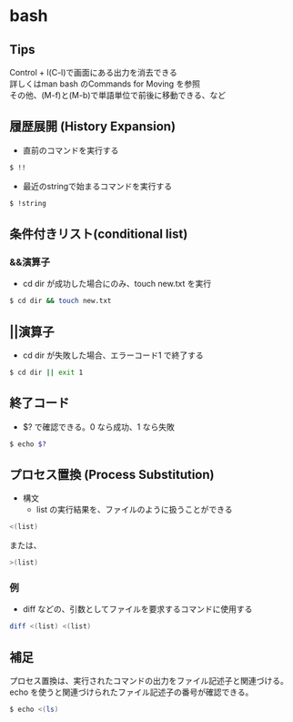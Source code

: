 # bash

## Tips
Control + l(C-l)で画面にある出力を消去できる  
詳しくはman bash のCommands for Moving を参照  
その他、(M-f)と(M-b)で単語単位で前後に移動できる、など  

## 履歴展開 (History Expansion)
- 直前のコマンドを実行する
```bash
$ !!
```

- 最近のstringで始まるコマンドを実行する
```bash
$ !string
```

## 条件付きリスト(conditional list)
### &&演算子
- cd dir が成功した場合にのみ、touch new.txt を実行
```bash
$ cd dir && touch new.txt
```

## ||演算子
- cd dir が失敗した場合、エラーコード1 で終了する
```bash
$ cd dir || exit 1
```

## 終了コード
- $? で確認できる。0 なら成功、1 なら失敗
```bash
$ echo $?
```

## プロセス置換 (Process Substitution)
- 構文
    - list の実行結果を、ファイルのように扱うことができる
```bash
<(list)
```
または、
```bash
>(list)
```

### 例
- diff などの、引数としてファイルを要求するコマンドに使用する
```bash
diff <(list) <(list)
```

## 補足
プロセス置換は、実行されたコマンドの出力をファイル記述子と関連づける。echo を使うと関連づけられたファイル記述子の番号が確認できる。
```bash
$ echo <(ls)
```
